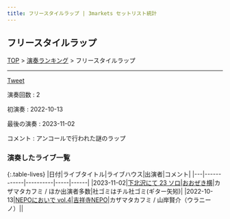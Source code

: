 ```yaml
---
title: フリースタイルラップ | 3markets セットリスト統計
---
```

## フリースタイルラップ


[TOP](/setlist/) > [演奏ランキング](songs.html) > フリースタイルラップ

___

<a href="https://twitter.com/share?ref_src=twsrc%5Etfw" data-text="3markets[ ]セットリスト > フリースタイルラップ" class="twitter-share-button" data-via="3markets" data-hashtags="3markets" data-related="3markets" data-show-count="false">Tweet</a>

演奏回数
: 2

初演奏
: 2022-10-13

最後の演奏
: 2023-11-02


コメント
: アンコールで行われた謎のラップ








### 演奏したライブ一覧

{:.table-lives}
|日付|ライブタイトル|ライブハウス|出演者|コメント|
|---|------------|----------|-----|------|
|<span class="nowrap">2023-11-02</span>|[下北沢にて 23 ソロ](live092.html)|[おおぜき横](livehouse069.html)|カザマタカフミ / ほか出演者多数|社ゴミはチル社ゴミ(ギター矢矧)|
|<span class="nowrap">2022-10-13</span>|[NEPOにおいで vol.4](live040.html)|[吉祥寺NEPO](livehouse044.html)|カザマタカフミ / 山岸賢介（ウラニーノ）||



<script async src="https://platform.twitter.com/widgets.js" charset="utf-8"></script>